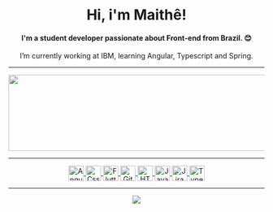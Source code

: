<h1 align="center">Hi, i'm Maithê!</h1>

<h4 align="center">I'm a student developer passionate about Front-end from Brazil. 😊</h4>

<p align="center">
I’m currently working at IBM, learning Angular, Typescript and Spring.
</p>

 ---
 
 <div align="center">
  <a href="https://github.com/MaitheSouza">
  <img align="center" alt="May-github" width="3000em" height="150em" src="https://github-readme-stats.vercel.app/api/top-langs/?username=MaitheSouza&layout=compact&langs_count=7&theme=dark" />
  <br>

---
 
 <div>
  <img align="center" alt="Angular" height="30" width="30" src="https://cdn.jsdelivr.net/gh/devicons/devicon/icons/angularjs/angularjs-original.svg" />
  <img align="center" alt="Css" height="30" width="30" src="https://cdn.jsdelivr.net/gh/devicons/devicon/icons/css3/css3-original.svg" />
  <img align="center" alt="Flutter" height="30" width="30" src="https://cdn.jsdelivr.net/gh/devicons/devicon/icons/flutter/flutter-original.svg" />
  <img align="center" alt="Git" height="30" width="30" src="https://cdn.jsdelivr.net/gh/devicons/devicon/icons/git/git-original.svg" />
  <img align="center" alt="HTML5" height="30" width="30" src="https://cdn.jsdelivr.net/gh/devicons/devicon/icons/html5/html5-original.svg" />
  <img align="center" alt="Javascript" height="30" width="30" src="https://cdn.jsdelivr.net/gh/devicons/devicon/icons/javascript/javascript-original.svg" />
  <img align="center" alt="Jira" height="30" width="30" src="https://cdn.jsdelivr.net/gh/devicons/devicon/icons/jira/jira-original-wordmark.svg" />
  <img align="center" alt="Typescript" height="30" width="30" src="https://cdn.jsdelivr.net/gh/devicons/devicon/icons/typescript/typescript-original.svg" />    
 </div>
 
---
   
  <div>
  <a href="https://www.linkedin.com/in/maithe-de-souza/"><img src="https://img.shields.io/badge/LinkedIn-0077B5?style=for-the-badge&logo=linkedin&logoColor=white"></a>
  </div>
